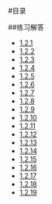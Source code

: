 #目录

##练习解答
* [1.2.1](./1.2.1/main.go)
* [1.2.2](./1.2.2/main.go)
* [1.2.3](./1.2.3/main.go)
* [1.2.4](./1.2.4/main.go)
* [1.2.5](./1.2.5/main.go)
* [1.2.6](./1.2.6/main.go)
* [1.2.7](./1.2.7/main.go)
* [1.2.8](./1.2.8/main.go)
* [1.2.9](./1.2.9/main.go)
* [1.2.10](./1.2.10/main.go)
* [1.2.11](./1.2.11/main.go)
* [1.2.12](./1.2.12/main.go)
* [1.2.13](./1.2.13/main.go)
* [1.2.14](./1.2.14/main.go)
* [1.2.15](./1.2.15/main.go)
* [1.2.16](./1.2.16/main.go)
* [1.2.17](./1.2.17/main.go)
* [1.2.18](./1.2.18/main.go)
* [1.2.19](./1.2.19/main.go)
